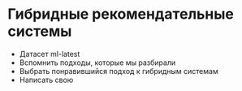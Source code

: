 # Гибридные рекомендательные системы


- Датасет ml-latest
- Вспомнить подходы, которые мы разбирали
- Выбрать понравившийся подход к гибридным системам
- Написать свою
